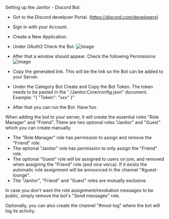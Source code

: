 Setting up the Janitor - Discord Bot:

- Got to the Discord develpoer Portal. (https://discord.com/developers)
- Sign in with your Account.
- Create a New Application.
- Under OAuth2 Check the Bot.
![image](https://github.com/Fabloans/Janitor/assets/93011108/0c6414dd-92a9-4cca-8543-dc8d5dfda365)
- After that a window should appear. Check the following Permissions
![image](https://github.com/Fabloans/Janitor/assets/28175673/be634b00-f3dc-4c97-89c1-852b16d829be)

- Copy the generated link. This will be the link so the Bot can be added to your Server.

- Under the Category Bot Create and Copy the Bot Token. The token needs to be pasted in the "./Janitor.Core/config.json" document.
Example: "{
	"Token": "xxx"
}"

- After that you can run the Bot. Have fun.

When adding the bot to your server, it will create the essential roles "Role Manager" and "Friend".
There are two optional roles "Janitor" and "Guest" which you can create manually.

- The "Role Manager" role has permission to assign and remove the "Friend" role.
- The optional "Janitor" role has permission to only assign the "Friend" role.
- The optional "Guest" role will be assigned to users on join, and removed when assigning the "Friend" role (and vice verca). If it exists the automatic role assignment will be announced in the channel "#guest-lounge".
- The "Janitor", "Friend" and "Guest" roles are mutually exclusive.

In case you don't want the role assignment/revokation messages to be public, simply remove the bot's "Send messages" role.

Optionally, you can also create the channel "#mod-log" where the bot will log its activity.
